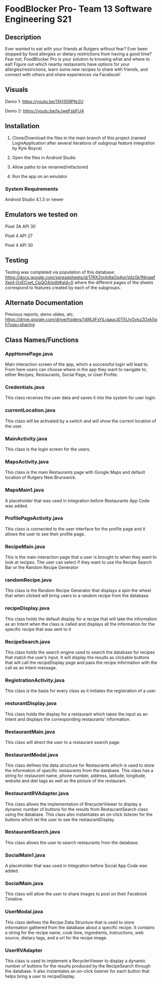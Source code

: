 # FoodBlocker Pro- Team 13 Software Engineering S21

## Description
Ever wanted to eat with your friends at Rutgers without fear? Ever been stopped by food allergies or dietary restrictions from having a good time? Fear not, FoodBlocker Pro is your solution to knowing what and where to eat! Figure out which nearby restaurants have options for your allergies/restrictions, learn some new recipes to share with friends, and connect with others and share experiences via Facebook!

## Visuals
Demo 1: <https://youtu.be/1XH359Pfe2U>

Demo 2: <https://youtu.be/IxJweFsbFU4>

## Installation
1) Clone/Download the files in the main branch of this project (named LoginApplication after several iterations of subgroup feature integration by Kyle Boyce)

2) Open the files in Android Studio

3) Allow paths to be renamed/refactored

4) Run the app on an emulator

### System Requirements
Android Studio 4.1.3 or newer


## Emulators we tested on
Pixel 3A API 30

Pixel 4 API 27

Pixel 4 API 30

## Testing

Testing was completed via population of this database: <https://docs.google.com/spreadsheets/d/17RXZm4dtaOq4gcVdzGk1NmaefXejd-OvECvet_CpQO4/edit#gid=0> where the different pages of the sheets correspond to features created by each of the subgroups.

## Alternate Documentation
Previous reports, demo slides, etc. <https://drive.google.com/drive/folders/14RfJjFsYiLraaurJ0TEUvOvkzZOxk5gh?usp=sharing>

## Class Names/Functions
### AppHomePage.java
Main interaction screen of the app, which a successful login will lead to. From here users can choose where in the app they want to navigate to; either Recipes, Restaurants, Social Page, or User Profile.
### Credentials.java
This class receives the user data and saves it into the system for user login.
### currentLocation.java
This class will be activated by a switch and will show the current location of the user.
### MainActivity.java
This class is the login screen for the users.
### MapsActivity.java
This class is the main Restaurants page with Google Maps and default location of Rutgers New Brunswick.
### MapsMain1.java
A placeholder that was used in Integration before Restaurants App Code was added.
### ProfilePageActivity.java
This class is connected to the user interface for the profile page and it allows the user to see their profile page.
### RecipeMain.java
This is the main interaction page that a user is brought to when they want to look at recipes. The user can select if they want to use the Recipe Search Bar or the Random Recipe Generator
### randomRecipe.java
This class is the Random Recipe Generator that displays a spin the wheel that when clicked will bring users to a random recipe from the database.
### recipeDisplay.java
This class holds the default display for a recipe that will take the information as an Intent when the class is called and displays all the information for the specific recipe that was sent to it
### RecipeSearch.java
This class holds the search engine used to search the database for recipes that match the user’s input. It will display the results as clickable buttons that will call the recipeDisplay page and pass the recipe information with the call as an Intent message.
### RegistrationActivity.java
This class is the basis for every class as it initiates the registration of a user.
### resturantDisplay.java
This class holds the display for a restaurant which takes the input as an Intent and displays the corresponding restaurants’ information.
### RestaurantMain.java
This class will direct the user to a restaurant search page.
### RestaurantModal.java
This class defines the data structure for Restaurants which is used to store the information of specific restaurants from the database. This class has a string for restaurant name, phone number, address, latitude, longitude, website and diet tags as well as the picture of the restaurant.
### RestaurantRVAdapter.java
This class allows the implementation of RrecyclerViewer to display a dynamic number of buttons for the results from RestaurantSearch class using the database.  This class also instantiates an on-click listener for the buttons which let the user to see the restaurantDisplay.
### RestaurantSearch.java
This class allows the user to search restaurants from the database.
### SocialMain1.java
A placeholder that was used in Integration before Social App Code was added.
### SocialMain.java
This class will allow the user to share images to post on their Facebook Timeline.
### UserModal.java
This class defines the Recipe Data Structure that is used to store information gathered from the database about a specific recipe. It contains a string for the recipe name, cook time, ingredients, instructions, web source, dietary tags, and a url for the recipe image.
### UserRVAdapter
This class is used to implement a RecyclerViewer to display a dynamic number of buttons for the results produced by the RecipeSearch through the database. It also instantiates an on-click listener for each button that helps bring a user to recipeDisplay.
